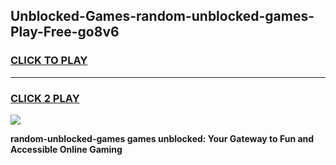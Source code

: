 
## Unblocked-Games-random-unblocked-games-Play-Free-go8v6
<h3>
<a href="https://premium76.site?title=random-unblocked-games&ref=23A">CLICK TO PLAY</a></h3>
<hr>

<h3>
<a href="https://premium76.site?title=random-unblocked-games&ref=23A">CLICK 2 PLAY</a>
  
</h3>

<a href="https://premium76.site?title=random-unblocked-games&ref=23A"><img src="https://clearcache.store/games.png"></a>


**random-unblocked-games games unblocked: Your Gateway to Fun and Accessible Online Gaming**

